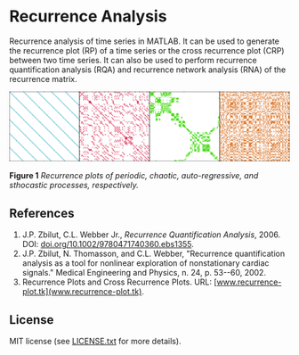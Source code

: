 # Recurrence Analysis

Recurrence analysis of time series in MATLAB. It can be used to generate the recurrence plot (RP) of a time series or the cross recurrence plot (CRP) between two time series. It can also be used to perform recurrence quantification analysis (RQA) and recurrence network analysis (RNA) of the recurrence matrix.

![Recurrence plots of periodic, chaotic, auto-regressive, and sthocastic processes, respectively.](imgs/img0.png)

**Figure 1** _Recurrence plots of periodic, chaotic, auto-regressive, and sthocastic processes, respectively._

## References

1. J.P. Zbilut, C.L. Webber Jr., _Recurrence Quantification Analysis_, 2006. DOI: [doi.org/10.1002/9780471740360.ebs1355](doi.org/10.1002/9780471740360.ebs1355).
2. J.P. Zbilut, N. Thomasson, and C.L. Webber, "Recurrence quantification analysis as a tool for nonlinear exploration of nonstationary cardiac signals." Medical Engineering and Physics, n. 24, p. 53--60, 2002.
3. Recurrence Plots and Cross Recurrence Plots. URL: [www.recurrence-plot.tk](www.recurrence-plot.tk).

## License

MIT license (see [LICENSE.txt](./LICENSE.txt) for more details).
